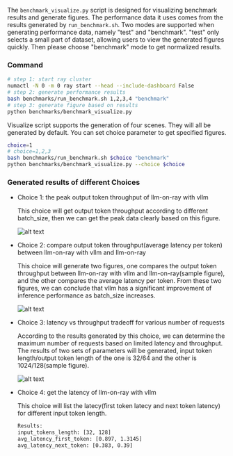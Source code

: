 The `benchmark_visualize.py` script is designed for visualizing benchmark results and generate figures. The performance data it uses comes from the results generated by `run_benchmark.sh`. Two modes are supported when generating performance data, namely "test" and "benchmark". "test" only selects a small part of dataset, allowing users to view the generated figures quickly. Then please choose "benchmark" mode to get normalized results.
### Command
```bash
# step 1: start ray cluster
numactl -N 0 -m 0 ray start --head --include-dashboard False
# step 2: generate performance results
bash benchmarks/run_benchmark.sh 1,2,3,4 "benchmark"
# step 3: generate figure based on results
python benchmarks/benchmark_visualize.py
```
Visualize script supports the generation of four scenes. They will all be generated by default. You can set choice parameter to get specified figures.
```bash
choice=1
# choice=1,2,3
bash benchmarks/run_benchmark.sh $choice "benchmark"
python benchmarks/benchmark_visualize.py --choice $choice
```
### Generated results of different Choices
- Choice 1: the peak output token throughput of llm-on-ray with vllm
    
    This choice will get output token throughput according to different batch_size, then we can get the peak data clearly based on this figure.

    ![alt text](image.png)

- Choice 2: compare output token throughput(average latency per token) between llm-on-ray with vllm and llm-on-ray
    
    This choice will generate two figures, one compares the output token throughput between llm-on-ray with vllm and llm-on-ray(sample figure), and the other compares the average latency per token. From these two figures, we can conclude that vllm has a significant improvement of inference performance as batch_size increases.

    ![alt text](image-1.png)
    
- Choice 3: latency vs throughput tradeoff for various number of requests

    According to the results generated by this choice, we can determine the maximum number of requests based on limited latency and throughput. The results of two sets of parameters will be generated, input token length/output token length of the one is 32/64 and the other is 1024/128(sample figure).

    ![alt text](image-3.png)

- Choice 4: get the latency of llm-on-ray with vllm

    This choice will list the latecy(first token latecy and next token latency) for different input token length.
    ```bash
    Results:
    input_tokens_length: [32, 128]
    avg_latency_first_token: [0.897, 1.3145]
    avg_latency_next_token: [0.383, 0.39]
    ```